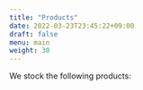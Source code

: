 ```yaml
---
title: "Products"
date: 2022-03-23T23:45:22+09:00
draft: false
menu: main
weight: 30
---
```

We stock the following products:
